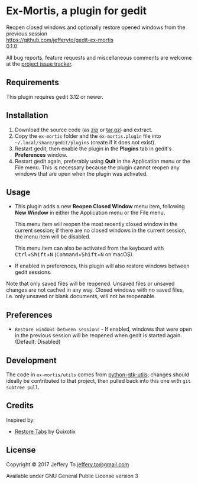 # Ex-Mortis, a plugin for gedit

Reopen closed windows and optionally restore opened windows from the
previous session  
<https://github.com/jefferyto/gedit-ex-mortis>  
0.1.0

All bug reports, feature requests and miscellaneous comments are welcome
at the [project issue tracker][].

## Requirements

This plugin requires gedit 3.12 or newer.

## Installation

1.  Download the source code (as [zip][] or [tar.gz][]) and extract.
2.  Copy the `ex-mortis` folder and the `ex-mortis.plugin` file into
    `~/.local/share/gedit/plugins` (create if it does not exist).
3.  Restart gedit, then enable the plugin in the **Plugins** tab in
    gedit's **Preferences** window.
4.  Restart gedit again, preferably using **Quit** in the Application
    menu or the File menu. This is necessary because the plugin cannot
    reopen any windows that are open when the plugin was activated.

## Usage

*   This plugin adds a new **Reopen Closed Window** menu item, following
    **New Window** in either the Application menu or the File menu.

    This menu item will reopen the most recently closed window in the
    current session; if there are no closed windows in the current
    session, the menu item will be disabled.

    This menu item can also be activated from the keyboard with
    <kbd>Ctrl</kbd>+<kbd>Shift</kbd>+<kbd>N</kbd>
    (<kbd>Command</kbd>+<kbd>Shift</kbd>+<kbd>N</kbd> on macOS).

*   If enabled in preferences, this plugin will also restore windows
    between gedit sessions.

Note that only saved files will be reopened. Unsaved files or unsaved
changes are not cached in any way. Closed windows with no saved files,
i.e. only unsaved or blank documents, will not be reopenable.

## Preferences

*   `Restore windows between sessions` - If enabled, windows that were
    open in the previous session will be reopened when gedit is started
    again. (Default: Disabled)

## Development

The code in `ex-mortis/utils` comes from [python-gtk-utils][]; changes
should ideally be contributed to that project, then pulled back into
this one with `git subtree pull`.

## Credits

Inspired by:

*   [Restore Tabs][] by Quixotix

## License

Copyright &copy; 2017 Jeffery To <jeffery.to@gmail.com>

Available under GNU General Public License version 3


[project issue tracker]: https://github.com/jefferyto/gedit-ex-mortis/issues
[zip]: https://github.com/jefferyto/gedit-ex-mortis/archive/master.zip
[tar.gz]: https://github.com/jefferyto/gedit-ex-mortis/archive/master.tar.gz
[python-gtk-utils]: https://github.com/jefferyto/python-gtk-utils
[Restore Tabs]: https://github.com/Quixotix/gedit-restore-tabs
